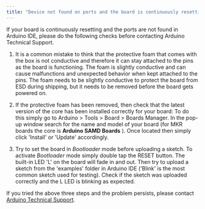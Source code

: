 ```yaml
---
title: "Device not found on ports and the board is continuously resetting"
---
```


If your board is continuously resetting and the ports are not found in Arduino IDE, please do the following checks before contacting Arduino Technical Support.

1. It is a common mistake to think that the protective foam that comes with the box is not conductive and therefore it can stay attached to the pins as the board is functioning. The foam is slightly conductive and can cause malfunctions and unexpected behavior when kept attached to the pins. The foam needs to be slightly conductive to protect the board from ESD during shipping, but it needs to be removed before the board gets powered on.

2. If the protective foam has been removed, then check that the latest version of the core has been installed correctly for your board: To do this simply go to Arduino > Tools > Board > Boards Manager. In the pop-up window search for the name and model of your board (for MKR boards the core is **Arduino SAMD Boards** ). Once located then simply click 'Install' or 'Update' accordingly.

3. Try to set the board in _Bootloader_ mode before uploading a sketch. To activate _Bootloader_ mode simply double tap the RESET button. The built-in LED 'L' on the board will fade in and out. Then try to upload a sketch from the 'examples' folder in Arduino IDE ('Blink' is the most common sketch used for testing). Check if the sketch was uploaded correctly and the L LED is blinking as expected.

If you tried the above three steps and the problem persists, please contact [Arduino Technical Support](https://store.arduino.cc/store-support).
